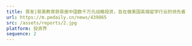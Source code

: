 ```yaml
---
title: 首发|易美教育获易居中国数千万元战略投资，旨在做美国高端留学行业的领先者
url: https://m.pedaily.cn/news/439865
src: /assets/reports/2.jpg
platform: 投资界
sequence: 2
---
```

